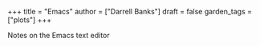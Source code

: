 +++
title = "Emacs"
author = ["Darrell Banks"]
draft = false
garden_tags = ["plots"]
+++

Notes on the Emacs text editor
